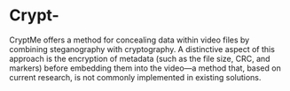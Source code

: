 # Crypt-
CryptМе offers a method for concealing data within video files by combining steganography with cryptography. A distinctive aspect of this approach is the encryption of metadata (such as the file size, CRC, and markers) before embedding them into the video—a method that, based on current research, is not commonly implemented in existing solutions.
